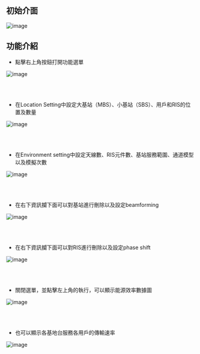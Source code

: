 ## 初始介面

![image](https://github.com/user-attachments/assets/24e54dbf-8931-4557-9620-1749c8108100)

## 功能介紹

- 點擊右上角按鈕打開功能選單

![image](https://github.com/user-attachments/assets/647f1939-96eb-4880-87dd-535c05a020f4)

<br>
<br>

- 在Location Setting中設定大基站（MBS）、小基站（SBS）、用戶和RIS的位置及數量

![image](https://github.com/user-attachments/assets/19deccc8-248a-4f13-b645-79e1841d1b7e)

<br>
<br>

- 在Environment setting中設定天線數、RIS元件數、基站服務範圍、通道模型以及模擬次數

![image](https://github.com/user-attachments/assets/021641e8-7fa3-4cf9-9341-f150cd26a6fa)

<br>
<br>

- 在右下資訊攔下面可以對基站進行刪除以及設定beamforming

![image](https://github.com/user-attachments/assets/e77446d4-0b83-4f5e-8351-45098e3ca22a)

<br>
<br>

- 在右下資訊攔下面可以對RIS進行刪除以及設定phase shift

![image](https://github.com/user-attachments/assets/30408e4d-dcb0-4384-a931-08557a6fcc81)

<br>
<br>

- 關閉選單，並點擊左上角的執行，可以顯示能源效率數據圖

![image](https://github.com/user-attachments/assets/368f1c1e-bdbe-482d-9a0b-2b644cdc194a)

<br>
<br>

- 也可以顯示各基地台服務各用戶的傳輸速率

![image](https://github.com/user-attachments/assets/7ef37cf8-c203-448f-a258-29af6f7b3f1c)

<br>
<br>

